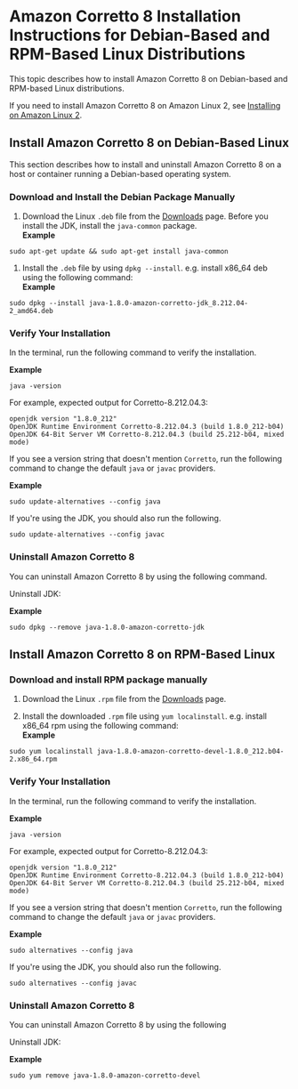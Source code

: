 # Amazon Corretto 8 Installation Instructions for Debian\-Based and RPM\-Based Linux Distributions<a name="generic-linux-install"></a>

This topic describes how to install Amazon Corretto 8 on Debian\-based and RPM\-based Linux distributions\. 

If you need to install Amazon Corretto 8 on Amazon Linux 2, see [Installing on Amazon Linux 2](amazon-linux-install.md)\.

## Install Amazon Corretto 8 on Debian\-Based Linux<a name="debian-install-instruct"></a>

This section describes how to install and uninstall Amazon Corretto 8 on a host or container running a Debian\-based operating system\.

### Download and Install the Debian Package Manually<a name="debian-deb-install-instruct"></a>

1.  Download the Linux `.deb` file from the [Downloads](downloads-list.md) page\. Before you install the JDK, install the `java-common` package\.   
**Example**  

   ```
   sudo apt-get update && sudo apt-get install java-common
   ```

1.  Install the `.deb` file by using `dpkg --install`\. e\.g\. install x86\_64 deb using the following command:  
**Example**  

   ```
   sudo dpkg --install java-1.8.0-amazon-corretto-jdk_8.212.04-2_amd64.deb
   ```

### Verify Your Installation<a name="debian-deb-verify"></a>

 In the terminal, run the following command to verify the installation\. 

**Example**  

```
java -version
```
For example, expected output for Corretto\-8\.212\.04\.3:   

```
openjdk version "1.8.0_212"
OpenJDK Runtime Environment Corretto-8.212.04.3 (build 1.8.0_212-b04)
OpenJDK 64-Bit Server VM Corretto-8.212.04.3 (build 25.212-b04, mixed mode)
```

 If you see a version string that doesn't mention `Corretto`, run the following command to change the default `java` or `javac` providers\. 

**Example**  

```
sudo update-alternatives --config java
```
If you're using the JDK, you should also run the following\.  

```
sudo update-alternatives --config javac
```

### Uninstall Amazon Corretto 8<a name="debian-deb-uninstall"></a>

You can uninstall Amazon Corretto 8 by using the following command\.

Uninstall JDK:

**Example**  

```
sudo dpkg --remove java-1.8.0-amazon-corretto-jdk
```

## Install Amazon Corretto 8 on RPM\-Based Linux<a name="rpm-linux-install-instruct"></a>

### Download and install RPM package manually<a name="rpm-install-instruct"></a>

1.  Download the Linux `.rpm` file from the [Downloads](downloads-list.md) page\. 

1.  Install the downloaded `.rpm` file using `yum localinstall`\. e\.g\. install x86\_64 rpm using the following command:   
**Example**  

   ```
   sudo yum localinstall java-1.8.0-amazon-corretto-devel-1.8.0_212.b04-2.x86_64.rpm
   ```

### Verify Your Installation<a name="rpm-verify"></a>

 In the terminal, run the following command to verify the installation\. 

**Example**  

```
java -version
```
For example, expected output for Corretto\-8\.212\.04\.3:   

```
openjdk version "1.8.0_212"
OpenJDK Runtime Environment Corretto-8.212.04.3 (build 1.8.0_212-b04)
OpenJDK 64-Bit Server VM Corretto-8.212.04.3 (build 25.212-b04, mixed mode)
```

 If you see a version string that doesn't mention `Corretto`, run the following command to change the default `java` or `javac` providers\. 

**Example**  

```
sudo alternatives --config java
```
If you're using the JDK, you should also run the following\.  

```
sudo alternatives --config javac
```

### Uninstall Amazon Corretto 8<a name="rpm-uninstall"></a>

You can uninstall Amazon Corretto 8 by using the following

Uninstall JDK:

**Example**  

```
sudo yum remove java-1.8.0-amazon-corretto-devel
```